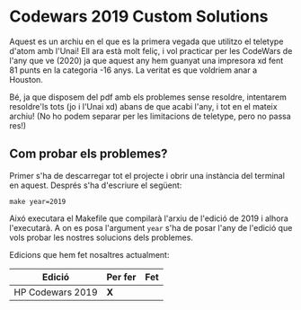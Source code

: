 # Codewars 2019 Custom Solutions

Aquest es un archiu en el que es la primera vegada que utilitzo el teletype d'atom amb
l'Unai! Ell ara està molt feliç, i vol practicar per les CodeWars de l'any que ve (2020)
ja que aquest any hem guanyat una impresora xd fent 81 punts en la categoria -16 anys.
La veritat es que voldriem anar a Houston.

Bé, ja que disposem del pdf amb els problemes sense resoldre, intentarem resoldre'ls
tots (jo i l'Unai xd) abans de que acabi l'any, i tot en el mateix archiu! (No ho podem
separar per les limitacions de teletype, pero no passa res!)

## Com probar els problemes?

Primer s'ha de descarregar tot el projecte i obrir una instància del terminal en aquest.
Després s'ha d'escriure el següent:

```
make year=2019
```

Aixó executara el Makefile que compilarà l'arxiu de l'edició de 2019 i alhora l'executarà. A on es posa l'argument `year` s'ha de posar l'any de l'edició que vols probar les nostres solucions dels problemes.

Edicions que hem fet nosaltres actualment:

Edició | Per fer | Fet
------ | ------- | ----
HP Codewars 2019 | __X__ |

